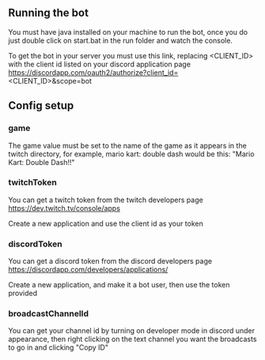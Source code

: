 ## Running the bot

You must have java installed on your machine to run the bot, once you do just double click on start.bat in the run folder and watch the console.

To get the bot in your server you must use this link, replacing <CLIENT_ID> with the client id listed on your discord application page
https://discordapp.com/oauth2/authorize?client_id=<CLIENT_ID>&scope=bot

## Config setup

### game
The game value must be set to the name of the game 
as it appears in the twitch directory, for example, mario kart: double dash would be this: "Mario Kart: Double Dash!!"

### twitchToken
You can get a twitch token from the twitch developers page https://dev.twitch.tv/console/apps

Create a new application and use the client id as your token

### discordToken
You can get a discord token from the discord developers page https://discordapp.com/developers/applications/

Create a new application, and make it a bot user, then use the token provided

### broadcastChannelId
You can get your channel id by turning on developer mode in discord under appearance, then right clicking on the text channel you want
the broadcasts to go in and clicking "Copy ID"
